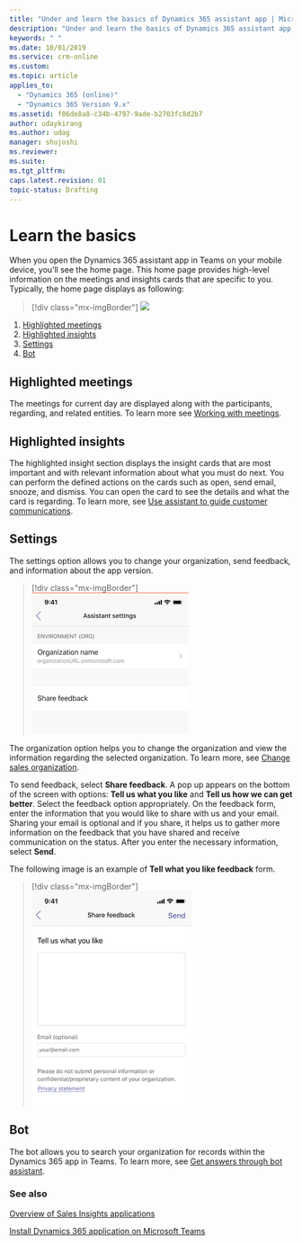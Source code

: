 ```yaml
---
title: "Under and learn the basics of Dynamics 365 assistant app | MicrosoftDocs"
description: "Under and learn the basics of Dynamics 365 assistant app."
keywords: " "
ms.date: 10/01/2019
ms.service: crm-online
ms.custom: 
ms.topic: article
applies_to:
  - "Dynamics 365 (online)"
  - "Dynamics 365 Version 9.x"
ms.assetid: f86de8a8-c34b-4797-9ade-b2703fc8d2b7
author: udaykirang
ms.author: udag
manager: shujoshi
ms.reviewer: 
ms.suite: 
ms.tgt_pltfrm: 
caps.latest.revision: 01
topic-status: Drafting
---
```


# Learn the basics

When you open the Dynamics 365 assistant app in Teams on your mobile device, you’ll see the home page. This home page provides high-level information on the meetings and insights cards that are specific to you. Typically, the home page displays as following:

> [!div class="mx-imgBorder"]
> ![ ](media/ " ")

1.	[Highlighted meetings](#highlighted-meetings)
2.	[Highlighted insights](#highlighted-insights)
3.	[Settings](#settings)
4.	[Bot](#bot)

## Highlighted meetings

The meetings for current day are displayed along with the participants, regarding, and related entities. To learn more see [Working with meetings](working-with-meetings-teams.md).

## Highlighted insights

The highlighted insight section displays the insight cards that are most important and with relevant information about what you must do next. You can perform the defined actions on the cards such as open, send email, snooze, and dismiss. You can open the card to see the details and what the card is regarding. To learn more, see [Use assistant to guide customer communications](relationship-assistant.md).

## Settings

The settings option allows you to change your organization, send feedback, and information about the app version. 

> [!div class="mx-imgBorder"]
> ![View settings page](media/si-teams-app-settings-page.png "View settings page")

The organization option helps you to change the organization and view the information regarding the selected organization. To learn more, see [Change sales organization](change-sales-organization.md).

To send feedback, select **Share feedback**. A pop up appears on the bottom of the screen with options: **Tell us what you like** and **Tell us how we can get better**. Select the feedback option appropriately. On the feedback form, enter the information that you would like to share with us and your email. Sharing your email is optional and if you share, it helps us to gather more information on the feedback that you have shared and receive communication on the status. After you enter the necessary information, select **Send**. 

The following image is an example of **Tell what you like feedback** form.

> [!div class="mx-imgBorder"]
> ![Tell what you like feedback form](media/si-teams-app-settings-feedback-tell-what-you-like.png "Tell what you like feedback form")

## Bot

The bot allows you to search your organization for records within the Dynamics 365 app in Teams. To learn more, see [Get answers through bot assistant]().

### See also

[Overview of Sales Insights applications](../sales/dynamics365-sales-insights-app.md)

[Install Dynamics 365 application on Microsoft Teams](install-assistant-application-microsoft-teams.md)